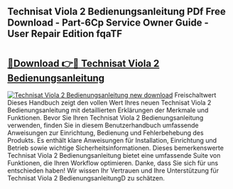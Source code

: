 ## Technisat Viola 2 Bedienungsanleitung PDf Free Download - Part-6Cp Service Owner Guide - User Repair Edition fqaTF

# <h2><a href="http://df2ueg1.blite.top/?on=Technisat+Viola+2+Bedienungsanleitung">🔗Download 👉🔴 Technisat Viola 2 Bedienungsanleitung</a></h2>

[![Technisat Viola 2 Bedienungsanleitung new download](https://i.imgur.com/lujVjoI.png)](http://df2ueg1.blite.top/?on=Technisat+Viola+2+Bedienungsanleitung)
Freischaltwert Dieses Handbuch zeigt den vollen Wert Ihres neuen Technisat Viola 2 Bedienungsanleitung mit detaillierten Erklärungen der Merkmale und Funktionen. Bevor Sie Ihren Technisat Viola 2 Bedienungsanleitung verwenden, finden Sie in diesem Benutzerhandbuch umfassende Anweisungen zur Einrichtung, Bedienung und Fehlerbehebung des Produkts. Es enthält klare Anweisungen für Installation, Einrichtung und Betrieb sowie wichtige Sicherheitsinformationen. Dieses bemerkenswerte Technisat Viola 2 Bedienungsanleitung bietet eine umfassende Suite von Funktionen, die Ihren Workflow optimieren. Danke, dass Sie sich für uns entschieden haben! Wir wissen Ihr Vertrauen und Ihre Unterstützung für Technisat Viola 2 BedienungsanleitungD zu schätzen.
